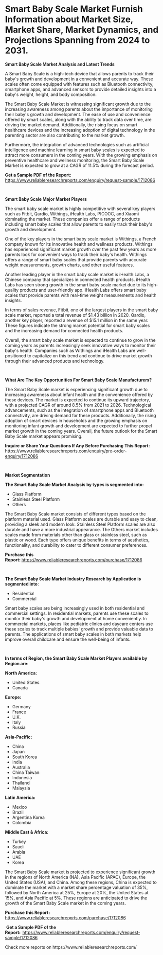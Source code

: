 <p><h1>Smart Baby Scale Market Furnish Information about Market Size, Market Share, Market Dynamics, and Projections Spanning from 2024 to 2031.</h1></p><p><strong>Smart Baby Scale Market Analysis and Latest Trends</strong></p>
<p><p>A Smart Baby Scale is a high-tech device that allows parents to track their baby's growth and development in a convenient and accurate way. These scales often come equipped with features such as Bluetooth connectivity, smartphone apps, and advanced sensors to provide detailed insights into a baby's weight, height, and body composition.</p><p>The Smart Baby Scale Market is witnessing significant growth due to the increasing awareness among parents about the importance of monitoring their baby's growth and development. The ease of use and convenience offered by smart scales, along with the ability to track data over time, are driving the market demand. Additionally, the rising focus on smart healthcare devices and the increasing adoption of digital technology in the parenting sector are also contributing to the market growth.</p><p>Furthermore, the integration of advanced technologies such as artificial intelligence and machine learning in smart baby scales is expected to attract more consumers in the coming years. With the growing emphasis on preventive healthcare and wellness monitoring, the Smart Baby Scale Market is expected to grow at a CAGR of 11.5% during the forecast period.</p></p>
<p><strong>Get a Sample PDF of the Report:&nbsp;</strong> <a href="https://www.reliableresearchreports.com/enquiry/request-sample/1712086">https://www.reliableresearchreports.com/enquiry/request-sample/1712086</a></p>
<p>&nbsp;</p>
<p><strong>Smart Baby Scale Major Market Players</strong></p>
<p><p>The smart baby scale market is highly competitive with several key players such as Fitbit, Qardio, Withings, iHealth Labs, PICOOC, and Xiaomi dominating the market. These companies offer a range of products including smart baby scales that allow parents to easily track their baby's growth and development.</p><p>One of the key players in the smart baby scale market is Withings, a French company known for its innovative health and wellness products. Withings has experienced significant market growth over the past few years as more parents look for convenient ways to track their baby's health. Withings offers a range of smart baby scales that provide parents with accurate weight measurements, growth charts, and other useful features.</p><p>Another leading player in the smart baby scale market is iHealth Labs, a Chinese company that specializes in connected health products. iHealth Labs has seen strong growth in the smart baby scale market due to its high-quality products and user-friendly app. iHealth Labs offers smart baby scales that provide parents with real-time weight measurements and health insights.</p><p>In terms of sales revenue, Fitbit, one of the largest players in the smart baby scale market, reported a total revenue of $1.43 billion in 2020. Qardio, another key player, reported a revenue of $15.1 million in the same year. These figures indicate the strong market potential for smart baby scales and the increasing demand for connected health products.</p><p>Overall, the smart baby scale market is expected to continue to grow in the coming years as parents increasingly seek innovative ways to monitor their baby's health. Companies such as Withings and iHealth Labs are well-positioned to capitalize on this trend and continue to drive market growth through their advanced products and technology.</p></p>
<p>&nbsp;</p>
<p><strong>What Are The Key Opportunities For Smart Baby Scale Manufacturers?</strong></p>
<p><p>The Smart Baby Scale market is experiencing significant growth due to increasing awareness about infant health and the convenience offered by these devices. The market is expected to continue its upward trajectory, with a projected CAGR of around 8.5% from 2021 to 2026. Technological advancements, such as the integration of smartphone apps and Bluetooth connectivity, are driving demand for these products. Additionally, the rising adoption of smart devices in households and the growing emphasis on monitoring infant growth and development are expected to further propel market growth in the coming years. Overall, the future outlook for the Smart Baby Scale market appears promising.</p></p>
<p><strong>Inquire or Share Your Questions If Any Before Purchasing This Report:</strong> <a href="https://www.reliableresearchreports.com/enquiry/pre-order-enquiry/1712086">https://www.reliableresearchreports.com/enquiry/pre-order-enquiry/1712086</a></p>
<p>&nbsp;</p>
<p><strong>Market Segmentation</strong></p>
<p><strong>The Smart Baby Scale Market Analysis by types is segmented into:</strong></p>
<p><ul><li>Glass Platform</li><li>Stainless Steel Platform</li><li>Others</li></ul></p>
<p><p>The Smart Baby Scale market consists of different types based on the platform material used. Glass Platform scales are durable and easy to clean, providing a sleek and modern look. Stainless Steel Platform scales are also durable and have a more industrial appearance. The Others market includes scales made from materials other than glass or stainless steel, such as plastic or wood. Each type offers unique benefits in terms of aesthetics, functionality, and durability to cater to different consumer preferences.</p></p>
<p><strong>Purchase this Report:&nbsp;</strong><a href="https://www.reliableresearchreports.com/purchase/1712086">https://www.reliableresearchreports.com/purchase/1712086</a></p>
<p>&nbsp;</p>
<p><strong>The Smart Baby Scale Market Industry Research by Application is segmented into:</strong></p>
<p><ul><li>Residential</li><li>Commercial</li></ul></p>
<p><p>Smart baby scales are being increasingly used in both residential and commercial settings. In residential markets, parents use these scales to monitor their baby's growth and development at home conveniently. In commercial markets, places like pediatric clinics and daycare centers use these scales to track multiple babies' growth and provide valuable data to parents. The applications of smart baby scales in both markets help improve overall childcare and ensure the well-being of infants.</p></p>
<p>&nbsp;</p>
<p><strong>In terms of Region, the Smart Baby Scale Market Players available by Region are:</strong></p>
<p>
    <p> <strong> North America: </strong>
        <ul>
            <li>United States</li>
            <li>Canada</li>
        </ul>
        </p> 
    <p> <strong> Europe: </strong>
        <ul>
            <li>Germany</li>
            <li>France</li>
            <li>U.K.</li>
            <li>Italy</li>
            <li>Russia</li>
        </ul>
        </p> 
    <p> <strong> Asia-Pacific: </strong>
        <ul>
            <li>China</li>
            <li>Japan</li>
            <li>South Korea</li>
            <li>India</li>
            <li>Australia</li>
            <li>China Taiwan</li>
            <li>Indonesia</li>
            <li>Thailand</li>
            <li>Malaysia</li>
        </ul>
        </p> 
    <p> <strong> Latin America: </strong>
        <ul>
            <li>Mexico</li>
            <li>Brazil</li>
            <li>Argentina Korea</li>
            <li>Colombia</li>
        </ul>
        </p> 
    <p> <strong> Middle East & Africa: </strong>
        <ul>
            <li>Turkey</li>
            <li>Saudi</li>
            <li>Arabia</li>
            <li>UAE</li>
            <li>Korea</li>
        </ul>
    </p>
    </p>
<p><p>The Smart Baby Scale market is projected to experience significant growth in the regions of North America (NA), Asia Pacific (APAC), Europe, the United States (USA), and China. Among these regions, China is expected to dominate the market with a market share percentage valuation of 35%, followed by North America at 25%, Europe at 20%, the United States at 15%, and Asia Pacific at 5%. These regions are anticipated to drive the growth of the Smart Baby Scale market in the coming years.</p></p>
<p><strong>Purchase this Report: </strong><a href="https://www.reliableresearchreports.com/purchase/1712086">https://www.reliableresearchreports.com/purchase/1712086</a></p>
<p>&nbsp;<strong>Get a Sample PDF of the Report:&nbsp;&nbsp;</strong><a href="https://www.reliableresearchreports.com/enquiry/request-sample/1712086">https://www.reliableresearchreports.com/enquiry/request-sample/1712086</a></p>
<p><strong></strong></p>
<p>Check more reports on https://www.reliableresearchreports.com/</p>